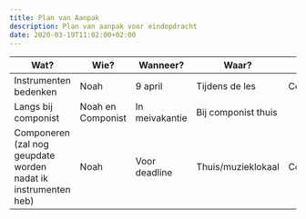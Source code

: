 ```yaml
---
title: Plan van Aanpak
description: Plan van aanpak voor eindopdracht
date: 2020-03-19T11:02:00+02:00 
---
```

| Wat?                                                           	| Wie?              	| Wanneer?       	| Waar?               	| Benodigheden        	|
|----------------------------------------------------------------	|-------------------	|----------------	|---------------------	|---------------------	|
| Instrumenten bedenken                                          	| Noah              	| 9 april        	| Tijdens de les      	| Computer            	|
| Langs bij componist                                            	| Noah en Componist 	| In meivakantie 	| Bij componist thuis 	|                     	|
| Componeren (zal nog geupdate worden nadat ik instrumenten heb) 	| Noah              	| Voor deadline  	| Thuis/muzieklokaal  	| Computer/instrument 	|
